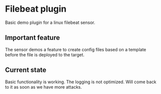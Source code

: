 # Filebeat plugin

Basic demo plugin for a linux filebeat sensor.

## Important feature

The sensor demos a feature to create config files based on a template before the file is deployed to the target.


## Current state

Basic functionality is working. The logging is not optimized. Will come back to it as soon as we have more attacks. 